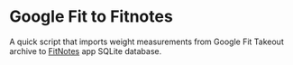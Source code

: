 # Google Fit to Fitnotes

A quick script that imports weight measurements from Google Fit Takeout archive to [FitNotes](http://www.fitnotesapp.com/) app SQLite database.
